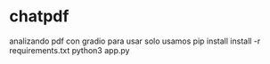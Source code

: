 # chatpdf
analizando pdf con gradio para usar solo usamos
pip install install -r requirements.txt
python3 app.py
